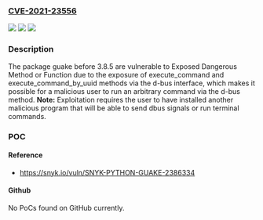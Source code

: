 ### [CVE-2021-23556](https://cve.mitre.org/cgi-bin/cvename.cgi?name=CVE-2021-23556)
![](https://img.shields.io/static/v1?label=Product&message=guake&color=blue)
![](https://img.shields.io/static/v1?label=Version&message=%3C%203.8.5%20&color=brighgreen)
![](https://img.shields.io/static/v1?label=Vulnerability&message=Exposed%20Dangerous%20Method%20or%20Function&color=brighgreen)

### Description

The package guake before 3.8.5 are vulnerable to Exposed Dangerous Method or Function due to the exposure of execute_command and execute_command_by_uuid methods via the d-bus interface, which makes it possible for a malicious user to run an arbitrary command via the d-bus method. **Note:** Exploitation requires the user to have installed another malicious program that will be able to send dbus signals or run terminal commands.

### POC

#### Reference
- https://snyk.io/vuln/SNYK-PYTHON-GUAKE-2386334

#### Github
No PoCs found on GitHub currently.

